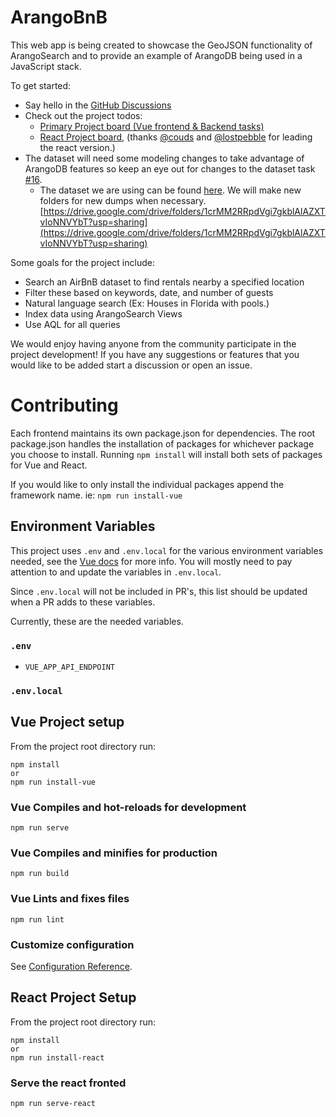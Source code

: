 # ArangoBnB
This web app is being created to showcase the GeoJSON functionality of ArangoSearch and to provide an example of ArangoDB being used in a JavaScript stack.

To get started:
* Say hello in the [GitHub Discussions](https://github.com/cw00dw0rd/ArangoBnB/discussions)
* Check out the project todos:
  * [Primary Project board (Vue frontend & Backend tasks)](https://github.com/cw00dw0rd/ArangoBnB/projects/1)
  * [React Project board](https://github.com/users/cw00dw0rd/projects/1), (thanks [@couds](https://github.com/couds) and [@lostpebble](https://github.com/lostpebble) for leading the react version.)
* The dataset will need some modeling changes to take advantage of ArangoDB features so keep an eye out for changes to the dataset task [#16](https://github.com/cw00dw0rd/ArangoBnB/issues/16).
  * The dataset we are using can be found [here](https://drive.google.com/drive/folders/1crMM2RRpdVgi7gkblAlAZXTvIoNNVYbT?usp=sharing). We will make new folders for new dumps when necessary. [https://drive.google.com/drive/folders/1crMM2RRpdVgi7gkblAlAZXTvIoNNVYbT?usp=sharing](https://drive.google.com/drive/folders/1crMM2RRpdVgi7gkblAlAZXTvIoNNVYbT?usp=sharing)

Some goals for the project include:
* Search an AirBnB dataset to find rentals nearby a specified location
* Filter these based on keywords, date, and number of guests
* Natural language search (Ex: Houses in Florida with pools.)
* Index data using ArangoSearch Views
* Use AQL for all queries

We would enjoy having anyone from the community participate in the project development! 
If you have any suggestions or features that you would like to be added start a discussion or open an issue.

# Contributing 

Each frontend maintains its own package.json for dependencies. 
The root package.json handles the installation of packages for whichever package you choose to install.
Running `npm install` will install both sets of packages for Vue and React. 

If you would like to only install the individual packages append the framework name. ie: `npm run install-vue`

## Environment Variables
This project uses `.env` and `.env.local` for the various environment variables needed, see the [Vue docs](https://cli.vuejs.org/guide/mode-and-env.html#modes) for more info. You will mostly need to pay attention to and update the variables in `.env.local`.

Since `.env.local` will not be included in PR's, this list should be updated when a PR adds to these variables.

Currently, these are the needed variables.
### `.env`
* `VUE_APP_API_ENDPOINT`

### `.env.local`



## Vue Project setup
From the project root directory run:
```
npm install
or
npm run install-vue
```

### Vue Compiles and hot-reloads for development
```
npm run serve
```

### Vue Compiles and minifies for production
```
npm run build
```

### Vue Lints and fixes files
```
npm run lint
```

### Customize configuration
See [Configuration Reference](https://cli.vuejs.org/config/).

## React Project Setup
From the project root directory run:
```
npm install
or
npm run install-react
```

### Serve the react fronted
```
npm run serve-react
```
